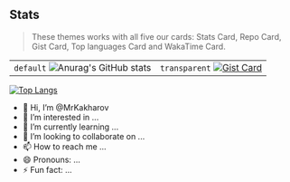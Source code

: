 ## Stats

> These themes works with all five our cards: Stats Card, Repo Card, Gist Card, Top languages Card and WakaTime Card.

| | |
| :--: | :--: |
| `default` ![Anurag's GitHub stats](https://github-readme-stats.vercel.app/api?username=MrKakharov&theme=transparent) | `transparent` [![Gist Card](https://github-readme-stats.vercel.app/api/gist?id=5ab8e848a567c52776b9e5130d8cdb4d)](https://gist.github.com/MrKakharov/5ab8e848a567c52776b9e5130d8cdb4d) |



[![Top Langs](https://github-readme-stats.vercel.app/api/top-langs/?username=MrKakharov)](https://github.com/anuraghazra/github-readme-stats)

- 👋 Hi, I’m @MrKakharov
- 👀 I’m interested in ...
- 🌱 I’m currently learning ...
- 💞️ I’m looking to collaborate on ...
- 📫 How to reach me ...
- 😄 Pronouns: ...
- ⚡ Fun fact: ...

<!---
MrKakharov/MrKakharov is a ✨ special ✨ repository because its `README.md` (this file) appears on your GitHub profile.
You can click the Preview link to take a look at your changes.
--->
